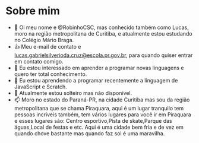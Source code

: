 # Sobre mim

- 👋  Oi meu nome e @RobinhoCSC, mas conhecido também como Lucas, moro na região metropolitana de Curitiba, e atualmente estou estudando no Colégio Mário Braga.
- :+1: Meu e-mail de contato e lucas.gabrielsilverioda.cruz@escola.pr.gov.br, para quando quiser entrar em contato comigo.
- 👀  Eu estou interessado em aprender a programar novas linguagens e quero ter total conhecimento.
- 🌱  Eu estou aprendendo a programar recentemente a linguagem de JavaScript e Scratch.
- 💞️  Atualmente estou solteiro mas não disponível.
- 📫  Moro no estado do Paraná-PR, na cidade Curitiba mas sou da região metropolitana que se chama Piraquara, aqui é um lugar tranquilo tem pessoas incríveis também, tem vários lugares para você ir em Piraquara e esses lugares são: Centro esportivo,Pista de skate,Parque das águas,Local de festas e etc. Aqui é uma cidade bem fria e de vez em quando chove bastante mas quando faz sol é uma maravilha.

<!---
RobinhoCSC/RobinhoCSC is a ✨ special ✨ repository because its `README.md` (this file) appears on your GitHub profile.
You can click the Preview link to take a look at your changes.
--->
